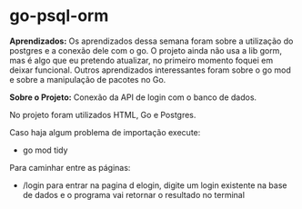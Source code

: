 # go-psql-orm

**Aprendizados:**
Os aprendizados dessa semana foram sobre a utilização do postgres e a conexão dele com o go. O projeto ainda não usa a lib gorm, mas é algo que eu pretendo atualizar, no primeiro momento foquei em deixar funcional. Outros aprendizados interessantes foram sobre o go mod e sobre a manipulação de pacotes no Go.

**Sobre o Projeto:**
Conexão da API de login com o banco de dados.

No projeto foram utilizados HTML, Go e Postgres.

Caso haja algum problema de importação execute:
* go mod tidy

Para caminhar entre as páginas:
* /login para entrar na pagina d elogin, digite um login existente na base de dados e o programa vai retornar o resultado no terminal
